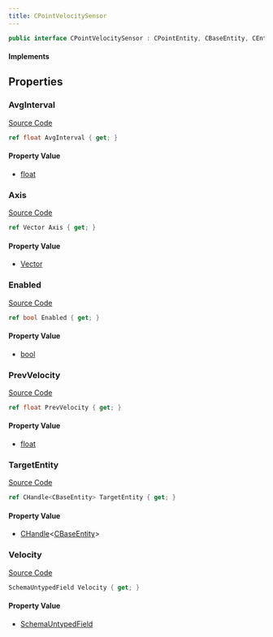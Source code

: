 ```yaml
---
title: CPointVelocitySensor
---
```


```csharp
public interface CPointVelocitySensor : CPointEntity, CBaseEntity, CEntityInstance, ISchemaClass<CEntityInstance>, ISchemaClass<CBaseEntity>, ISchemaClass<CPointEntity>, ISchemaClass<CPointVelocitySensor>, ISchemaField, ISchemaClass, INativeHandle
```

#### Implements

## Properties

### AvgInterval

[Source Code](https://github.com/swiftly-solution/swiftlys2/blob/main/managed/src/SwiftlyS2.Generated/Schemas/Interfaces/CPointVelocitySensor.cs#L25)

```csharp
ref float AvgInterval { get; }
```

#### Property Value

- [float](https://learn.microsoft.com/dotnet/api/system.single)

### Axis

[Source Code](https://github.com/swiftly-solution/swiftlys2/blob/main/managed/src/SwiftlyS2.Generated/Schemas/Interfaces/CPointVelocitySensor.cs#L19)

```csharp
ref Vector Axis { get; }
```

#### Property Value

- [Vector](/docs/api/shared/natives/vector)

### Enabled

[Source Code](https://github.com/swiftly-solution/swiftlys2/blob/main/managed/src/SwiftlyS2.Generated/Schemas/Interfaces/CPointVelocitySensor.cs#L21)

```csharp
ref bool Enabled { get; }
```

#### Property Value

- [bool](https://learn.microsoft.com/dotnet/api/system.boolean)

### PrevVelocity

[Source Code](https://github.com/swiftly-solution/swiftlys2/blob/main/managed/src/SwiftlyS2.Generated/Schemas/Interfaces/CPointVelocitySensor.cs#L23)

```csharp
ref float PrevVelocity { get; }
```

#### Property Value

- [float](https://learn.microsoft.com/dotnet/api/system.single)

### TargetEntity

[Source Code](https://github.com/swiftly-solution/swiftlys2/blob/main/managed/src/SwiftlyS2.Generated/Schemas/Interfaces/CPointVelocitySensor.cs#L17)

```csharp
ref CHandle<CBaseEntity> TargetEntity { get; }
```

#### Property Value

- [CHandle](/docs/api/shared/natives/chandle-1)<[CBaseEntity](/docs/api/shared/schemadefinitions/cbaseentity)>

### Velocity

[Source Code](https://github.com/swiftly-solution/swiftlys2/blob/main/managed/src/SwiftlyS2.Generated/Schemas/Interfaces/CPointVelocitySensor.cs#L28)

```csharp
SchemaUntypedField Velocity { get; }
```

#### Property Value

- [SchemaUntypedField](/docs/api/shared/schemas/schemauntypedfield)

